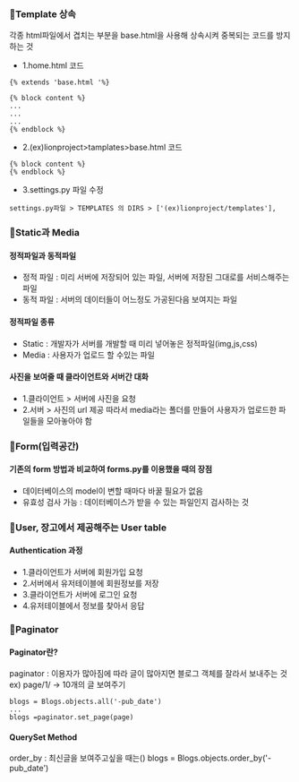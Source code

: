
### 🔸Template 상속
각종 html파일에서 겹치는 부분을 base.html을 사용해 상속시켜 중복되는 코드를 방지하는 것
<br>
- 1.home.html 코드
```
{% extends 'base.html '%}

{% block content %}
...
...
...
{% endblock %}
```
- 2.(ex)lionproject>tamplates>base.html 코드
```
{% block content %}
{% endblock %}
```

- 3.settings.py 파일 수정
```
settings.py파일 > TEMPLATES 의 DIRS > ['(ex)lionproject/templates'],
```

### 🔸Static과 Media
#### 정적파일과 동적파일
- 정적 파일 : 미리 서버에 저장되어 있는 파일, 서버에 저장된 그대로를 서비스해주는 파일
- 동적 파일 : 서버의 데이터들이 어느정도 가공된다음 보여지는 파일

#### 정적파일 종류
- Static : 개발자가 서버를 개발할 때 미리 넣어놓은 정적파일(img,js,css)
- Media : 사용자가 업로드 할 수있는 파일

#### 사진을 보여줄 때 클라이언트와 서버간 대화
- 1.클라이언트 > 서버에 사진을 요청
- 2.서버 > 사진의 url 제공
따라서 media라는 폴더를 만들어 사용자가 업로드한 파일들을 모아놓아야 함

### 🔸Form(입력공간)
#### 기존의 form 방법과 비교하여 forms.py를 이용했을 때의 장점
- 데이터베이스의 model이 변할 때마다 바꿀 필요가 없음
- 유효성 검사 가능 : 데이터베이스가 받을 수 있는 파일인지 검사하는 것

### 🔸User, 장고에서 제공해주는 User table
#### Authentication 과정
- 1.클라이언트가 서버에 회원가입 요청
- 2.서버에서 유저테이블에 회원정보를 저장
- 3.클라이언트가 서버에 로그인 요청
- 4.유저테이블에서 정보를 찾아서 응답

### 🔸Paginator
#### Paginator란?
paginator : 이용자가 많아짐에 따라 글이 많아지면 블로그 객체를 잘라서 보내주는 것
ex) page/1/ -> 10개의 글 보여주기
```
blogs = Blogs.objects.all('-pub_date')
...
blogs =paginator.set_page(page)
```

#### QuerySet Method
order_by : 최신글을 보여주고싶을 때는()
blogs = Blogs.objects.order_by('-pub_date')
